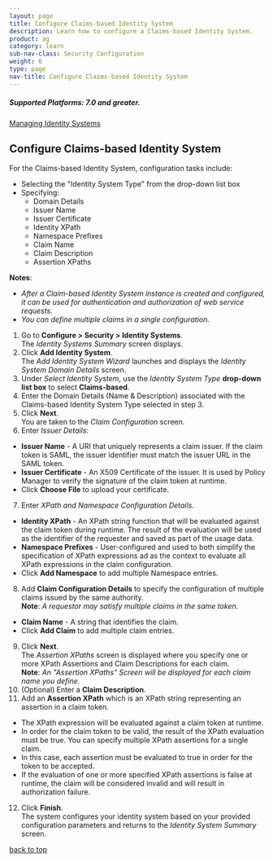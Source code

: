 ```yaml
---
layout: page
title: Configure Claims-based Identity System
description: Learn how to configure a Claims-based Identity System.
product: ag
category: learn
sub-nav-class: Security Configuration
weight:	6
type: page
nav-title: Configure Claims-based Identity System
---
```

<h5 class="stamp">Supported Platforms: 7.0 and greater.</h5>

<a href="../managing_identity_systems.html" class="button secondary">Managing Identity Systems</a>
## Configure Claims-based Identity System
For the Claims-based Identity System, configuration tasks include:

* Selecting the "Identity System Type" from the drop-down list box
* Specifying: 
  * Domain Details
  * Issuer Name
  * Issuer Certificate
  * Identity XPath
  * Namespace Prefixes
  * Claim Name
  * Claim Description
  * Assertion XPaths

**Notes**:

* *After a Claim-based Identity System instance is created and configured, it can be used for authentication and authorization of web service requests.*
* *You can define multiple claims in a single configuration.*

1. Go to **Configure > Security > Identity Systems**.  
The *Identity Systems Summary* screen displays.
2. Click **Add Identity System**.  
The *Add Identity System Wizard* launches and displays the *Identity System Domain Details* screen.
3. Under *Select Identity System*, use the *Identity System Type* **drop-down list box** to select **Claims-based**. 
4. Enter the Domain Details (Name & Description) associated with the Claims-based Identity System Type selected in step 3.  
5. Click **Next**.  
You are taken to the *Claim Configuration* screen.
6. Enter *Issuer Details*:  
  * **Issuer Name** - A URI that uniquely represents a claim issuer. If the claim token is SAML, the issuer identifier must match the issuer URL in the SAML token.
  * **Issuer Certificate** - An X509 Certificate of the issuer. It is used by Policy Manager to verify the signature of the claim token at runtime.
  * Click **Choose File** to upload your certificate.
7. Enter *XPath and Namespace Configuration Details*.  
  *  **Identity XPath** - An XPath string function that will be evaluated against the claim token during runtime. The result of the evaluation will be used as the identifier of the requester and saved as part of the usage data.
  *  **Namespace Prefixes** - User-configured and used to both simplify the specification of XPath expressions ad as the context to evaluate all XPath expressions in the claim configuration.  
  *  Click **Add Namespace** to add multiple Namespace entries. 
8. Add **Claim Configuration Details** to specify the configuration of multiple claims issued by the same authority.  
**Note**: *A requestor may satisfy multiple claims in the same token.*  
  * **Claim Name** - A string that identifies the claim.
  * Click **Add Claim** to add multiple claim entries.
9. Click **Next**.  
The *Assertion XPaths* screen is displayed where you specify one or more XPath Assertions and Claim Descriptions for each claim.  
**Note**: *An "Assertion XPaths" Screen will be displayed for each claim name you define.*
10. (Optional) Enter a **Claim Description**.
11. Add an **Assertion XPath** which is an XPath string representing an assertion in a claim token.  
  * The XPath expression will be evaluated against a claim token at runtime. 
  * In order for the claim token to be valid, the result of the XPath evaluation must be true. You can specify multiple XPath assertions for a single claim. 
  * In this case, each assertion must be evaluated to true in order for the token to be accepted. 
  * If the evaluation of one or more specified XPath assertions is false at runtime, the claim will be considered invalid and will result in authorization failure.
12. Click **Finish**.  
The system configures your identity system based on your provided configuration parameters and returns to the *Identity System Summary* screen.

<a href="#top">back to top</a> 